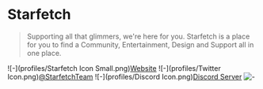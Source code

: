# Starfetch
> Supporting all that glimmers, we're here for you. Starfetch is a place for you to find a Community, Entertainment, Design and Support all in one place.

![-](profiles/Starfetch Icon Small.png)[Website](https://starfetch.pages.dev) ![-](profiles/Twitter Icon.png)[@StarfetchTeam](https://twitter.com/StarfetchTeam) ![-](profiles/Discord Icon.png)[Discord Server](https://discord.gg/ZYyhr4sKvK)
![-](https://cdn.discordapp.com/attachments/1028469259938046012/1028753010899288124/Starfetch_Banner_DM.png)
